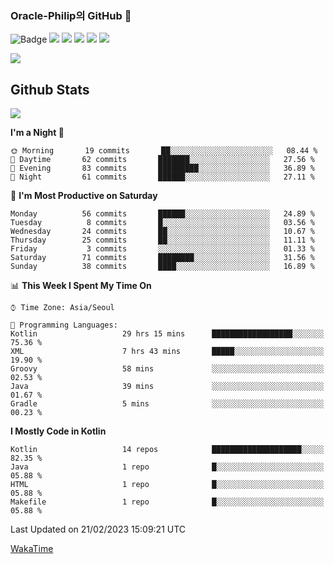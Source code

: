 ### Oracle-Philip의 GitHub 👋

![Badge](http://img.shields.io/badge/-Java-black?style=flat-square)
<img src="https://img.shields.io/badge/ -Kotlin-black?style=flat-square&logo=Kotlin&logoColor=#7F52FF"/></a>
<img src="https://img.shields.io/badge/ -Dart-black?style=flat-square&logo=Dart&logoColor=#0175C2"/></a>
<img src="https://img.shields.io/badge/ -Android-black?style=flat-square&logo=Android&logoColor=#3DDC84"/></a>
<img src="https://img.shields.io/badge/ -Flutter-black?style=flat-square&logo=Flutter&logoColor=#02569B"/></a>
<img src="https://img.shields.io/badge/ -Firebase-black?style=flat-square&logo=Firebase&logoColor=#FFCA28"/></a>

<img src="https://img.shields.io/badge/ -BLE-black?style=flat-square&logo=Bluetooth&logoColor=#0082FC"/></a>

<!--
<img src="https://img.shields.io/badge/ -STM32F103-black?style=flat-square&logo=STMicroelectronics&logoColor=#03234B"/></a>
<img src="https://img.shields.io/badge/ -Qt-black?style=flat-square&logo=Qt&logoColor=#41CD52"/></a>
-->

<!--
![Badge](http://img.shields.io/badge/-Java-black?style=flat-square)
![Badge](http://img.shields.io/badge/-Koltin-black?style=flat-square)
![Badge](http://img.shields.io/badge/-Dart-black?style=flat-square)
![Badge](http://img.shields.io/badge/-Android-black?style=flat-square)
![Badge](http://img.shields.io/badge/-Flutter-black?style=flat-square)
![Badge](http://img.shields.io/badge/-Firebase-black?style=flat-square)
-->

## Github Stats  
<div align="left"><img src="https://github-readme-stats.vercel.app/api?username=Oracle-Philip&show_icons=true&count_private=true&hide_border=true" align="center" /></div>


<!--START_SECTION:waka-->
**I'm a Night 🦉** 

```text
🌞 Morning       19 commits       ██░░░░░░░░░░░░░░░░░░░░░░░   08.44 % 
🌆 Daytime       62 commits       ███████░░░░░░░░░░░░░░░░░░   27.56 % 
🌃 Evening       83 commits       █████████░░░░░░░░░░░░░░░░   36.89 % 
🌙 Night         61 commits       ██████░░░░░░░░░░░░░░░░░░░   27.11 % 

```
📅 **I'm Most Productive on Saturday** 

```text
Monday          56 commits       ██████░░░░░░░░░░░░░░░░░░░   24.89 % 
Tuesday          8 commits       █░░░░░░░░░░░░░░░░░░░░░░░░   03.56 % 
Wednesday       24 commits       ██░░░░░░░░░░░░░░░░░░░░░░░   10.67 % 
Thursday        25 commits       ██░░░░░░░░░░░░░░░░░░░░░░░   11.11 % 
Friday           3 commits       ░░░░░░░░░░░░░░░░░░░░░░░░░   01.33 % 
Saturday        71 commits       ████████░░░░░░░░░░░░░░░░░   31.56 % 
Sunday          38 commits       ████░░░░░░░░░░░░░░░░░░░░░   16.89 % 

```


📊 **This Week I Spent My Time On** 

```text
⌚︎ Time Zone: Asia/Seoul

💬 Programming Languages: 
Kotlin                   29 hrs 15 mins      ██████████████████░░░░░░░   75.36 % 
XML                      7 hrs 43 mins       █████░░░░░░░░░░░░░░░░░░░░   19.90 % 
Groovy                   58 mins             ░░░░░░░░░░░░░░░░░░░░░░░░░   02.53 % 
Java                     39 mins             ░░░░░░░░░░░░░░░░░░░░░░░░░   01.67 % 
Gradle                   5 mins              ░░░░░░░░░░░░░░░░░░░░░░░░░   00.23 % 

```

**I Mostly Code in Kotlin** 

```text
Kotlin                   14 repos            ████████████████████░░░░░   82.35 % 
Java                     1 repo              █░░░░░░░░░░░░░░░░░░░░░░░░   05.88 % 
HTML                     1 repo              █░░░░░░░░░░░░░░░░░░░░░░░░   05.88 % 
Makefile                 1 repo              █░░░░░░░░░░░░░░░░░░░░░░░░   05.88 % 

```



 Last Updated on 21/02/2023 15:09:21 UTC
<!--END_SECTION:waka-->


<!--
**Oracle-Philip/Oracle-Philip** is a ✨ _special_ ✨ repository because its `README.md` (this file) appears on your GitHub profile.

Here are some ideas to get you started:

- 🔭 I’m currently working on ...
- 🌱 I’m currently learning ...
- 👯 I’m looking to collaborate on ...
- 🤔 I’m looking for help with ...
- 💬 Ask me about ...
- 📫 How to reach me: ...
- 😄 Pronouns: ...
- ⚡ Fun fact: ...
-->


[WakaTime](https://wakatime.com/dashboard)
